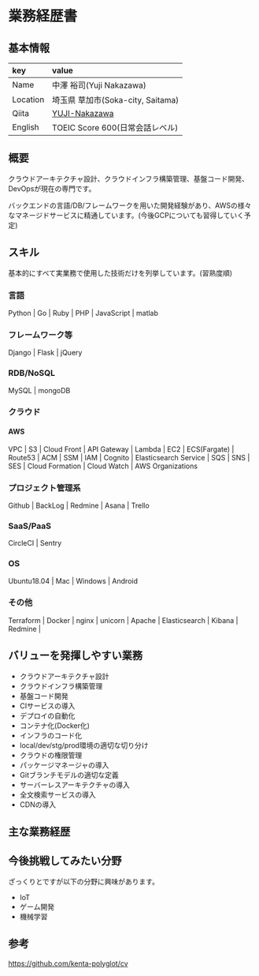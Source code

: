 # 業務経歴書

## 基本情報

| key | value |
|:---|:---| 
| Name | 中澤 裕司(Yuji Nakazawa) |
| Location | 埼玉県 草加市(Soka-city, Saitama) |
| Qiita	| [YUJI-Nakazawa](https://qiita.com/YUJI-Nakazawa)
| English | TOEIC Score 600(日常会話レベル) |

## 概要
クラウドアーキテクチャ設計、クラウドインフラ構築管理、基盤コード開発、DevOpsが現在の専門です。

バックエンドの言語/DB/フレームワークを用いた開発経験があり、AWSの様々なマネージドサービスに精通しています。(今後GCPについても習得していく予定)

## スキル
基本的にすべて実業務で使用した技術だけを列挙しています。(習熟度順)

### 言語
Python | Go | Ruby | PHP | JavaScript | matlab

### フレームワーク等
Django | Flask | jQuery

### RDB/NoSQL
MySQL | mongoDB

### クラウド
#### AWS
VPC | S3 | Cloud Front | API Gateway | Lambda | EC2 | ECS(Fargate) | Route53 | ACM | SSM | IAM | Cognito | Elasticsearch Service | SQS | SNS | SES | Cloud Formation | Cloud Watch | AWS Organizations

### プロジェクト管理系
Github | BackLog | Redmine | Asana | Trello

### SaaS/PaaS
CircleCI | Sentry

### OS
Ubuntu18.04 | Mac | Windows | Android

### その他
Terraform | Docker | nginx | unicorn | Apache | Elasticsearch | Kibana | Redmine | 

## バリューを発揮しやすい業務
- クラウドアーキテクチャ設計
- クラウドインフラ構築管理
- 基盤コード開発
- CIサービスの導入
- デプロイの自動化
- コンテナ化(Docker化)
- インフラのコード化
- local/dev/stg/prod環境の適切な切り分け
- クラウドの権限管理
- パッケージマネージャの導入
- Gitブランチモデルの適切な定義
- サーバーレスアーキテクチャの導入
- 全文検索サービスの導入
- CDNの導入

## 主な業務経歴

## 今後挑戦してみたい分野
ざっくりとですが以下の分野に興味があります。
- IoT
- ゲーム開発
- 機械学習

## 参考
https://github.com/kenta-polyglot/cv
